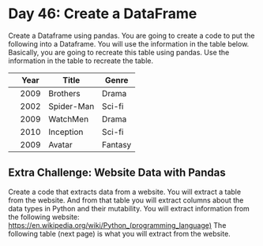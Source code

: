 # Day 46: Create a DataFrame
Create a Dataframe using pandas. You are going to create a
code to put the following into a Dataframe. You will use the
information in the table below. Basically, you are going to
recreate this table using pandas. Use the information in the table
to recreate the table.

|   | Year | Title      | Genre   |
|---|------|------------|---------|
|   | 2009 | Brothers   | Drama   |
|   | 2002 | Spider-Man | Sci-fi  |
|   | 2009 | WatchMen   | Drama   |
|   | 2010 | Inception  | Sci-fi  |
|   | 2009 | Avatar     | Fantasy |



## Extra Challenge: Website Data with Pandas
Create a code that extracts data from a website. You will extract a
table from the website. And from that table you will extract columns
about the data types in Python and their mutability. You will extract
information from the following website:
https://en.wikipedia.org/wiki/Python_(programming_language)
The following table (next page) is what you will extract from the
website.